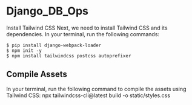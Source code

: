 # Django_DB_Ops


Install Tailwind CSS
Next, we need to install Tailwind CSS and its dependencies. In your terminal, run the following commands:

    $ pip install django-webpack-loader
    $ npm init -y
    $ npm install tailwindcss postcss autoprefixer

## Compile Assets
In your terminal, run the following command to compile the assets using Tailwind CSS:
    npx tailwindcss-cli@latest build -o static/styles.css